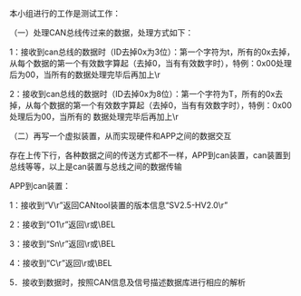 本小组进行的工作是测试工作：
	
（一）处理CAN总线传过来的数据，处理方式如下：

1：接收到can总线的数据时（ID去掉0x为3位）：第一个字符为t，所有的0x去掉，从每个数据的第一个有效数字算起（去掉0，当有有效数字时），特例：0x00处理后为00，当所有的数据处理完毕后再加上\r
		
2：接收到can总线的数据时（ID去掉0x为8位）：第一个字符为T，所有的0x去掉，从每个数据的第一个有效数字算起（去掉0，当有有效数字时），特例：0x00处理后为00，当所有的		数据处理完毕后再加上\r

（二）再写一个虚拟装置，从而实现硬件和APP之间的数据交互
		
存在上传下行，各种数据之间的传送方式都不一样，APP到can装置，can装置到总线等等，以上是can装置与总线之间的数据传输

APP到can装置：


1：接收到“V\r”返回CANtool装置的版本信息“SV2.5-HV2.0\r”

2：接收到“O1\r”返回\r或\BEL

3：接收到“Sn\r”返回\r或\BEL

4：接收到“C\r”返回\r或\BEL

5．接收到数据时，按照CAN信息及信号描述数据库进行相应的解析